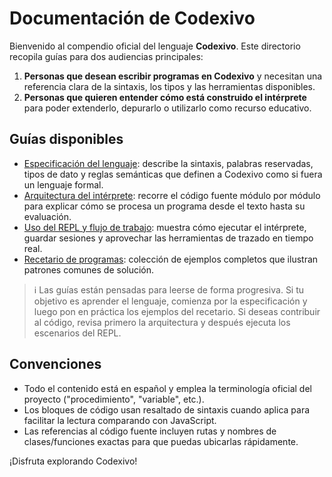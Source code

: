 # Documentación de Codexivo

Bienvenido al compendio oficial del lenguaje **Codexivo**. Este directorio recopila guías para dos audiencias principales:

1. **Personas que desean escribir programas en Codexivo** y necesitan una referencia clara de la sintaxis, los tipos y las herramientas disponibles.
2. **Personas que quieren entender cómo está construido el intérprete** para poder extenderlo, depurarlo o utilizarlo como recurso educativo.

## Guías disponibles

- [Especificación del lenguaje](./lenguaje.md): describe la sintaxis, palabras reservadas, tipos de dato y reglas semánticas que definen a Codexivo como si fuera un lenguaje formal.
- [Arquitectura del intérprete](./arquitectura.md): recorre el código fuente módulo por módulo para explicar cómo se procesa un programa desde el texto hasta su evaluación.
- [Uso del REPL y flujo de trabajo](./repl.md): muestra cómo ejecutar el intérprete, guardar sesiones y aprovechar las herramientas de trazado en tiempo real.
- [Recetario de programas](./recetario.md): colección de ejemplos completos que ilustran patrones comunes de solución.

> ℹ️ Las guías están pensadas para leerse de forma progresiva. Si tu objetivo es aprender el lenguaje, comienza por la especificación y luego pon en práctica los ejemplos del recetario. Si deseas contribuir al código, revisa primero la arquitectura y después ejecuta los escenarios del REPL.

## Convenciones

- Todo el contenido está en español y emplea la terminología oficial del proyecto ("procedimiento", "variable", etc.).
- Los bloques de código usan resaltado de sintaxis cuando aplica para facilitar la lectura comparando con JavaScript.
- Las referencias al código fuente incluyen rutas y nombres de clases/funciones exactas para que puedas ubicarlas rápidamente.

¡Disfruta explorando Codexivo!
